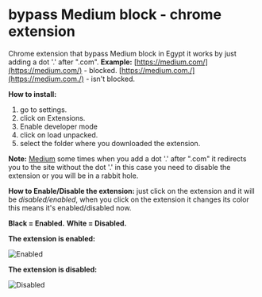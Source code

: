 
# bypass Medium block - chrome extension
Chrome extension that bypass Medium block in Egypt it works by just adding a dot '.' after ".com".
**Example:**
	[https://medium.com/](https://medium.com/) - blocked.
	[https://medium.com./](https://medium.com./) - isn't blocked.

**How to install:** 
 1. go to settings.
 2. click on Extensions.
 3. Enable developer mode
 4. click on load unpacked.
 5. select the folder where you downloaded the extension.

 **Note:** [Medium](https://medium.com/) some times when you add a dot '.' after ".com" it redirects you to the site without the dot '.' in this case you need to disable the extension or you will be in a rabbit hole.

**How to Enable/Disable the extension:**
just click on the extension and it will be *disabled/enabled*, when you click on the extension it changes its color this means it's enabled/disabled now.
 
**Black = Enabled.**
**White = Disabled.**


**The extension is enabled:**

![Enabled](https://i.imgur.com/VjYlQqE.png)
 
**The extension is disabled:**

![Disabled](https://i.imgur.com/pllWKFn.png)
